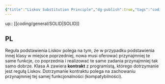 ```yaml
---
{"title":"Liskov Substitution Principle","dg-publish":true,"tags":"coding/SOLID","language":"pl","permalink":"/coding/general/liskov-substitution-principle/","dgPassFrontmatter":true}
---
```


up:: [[coding/general/SOLID\|SOLID]]

## PL

Reguła podstawienia Liskov polega na tym, że w przypadku podstawienia innej klasy w miejsce poprzedniej, nowa musi oferować przynajmniej te same funkcje, co poprzednia i realizować te same zadania przynajmniej tak samo dobrze.
Klasa A zawiera **kontrakt** z programistą, którego dotrzymanie jest regułą Liskov. Dotrzymanie kontraktu polega na zachowaniu przynajmniej tej samej funkcjonalności (kompatybilności).